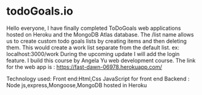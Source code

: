 # todoGoals.io
Hello everyone, I have finally completed ToDoGoals web applications hosted on Heroku and the MongoDB Atlas database.
The /list name allows us to create custom todo goals lists by creating items and then deleting them. This would create a work list separate from the default list.
ex: localhost:3000/work
During the upcoming update I will add the login feature.
I build this course by Angela Yu web development course.
The link for the web app is :
https://fast-dawn-06978.herokuapp.com/

Technology used:
Front end:Html,Css
JavaScript for front end 
Backend : Node js,express,Mongoose,MongoDB
hosted in Heroku
